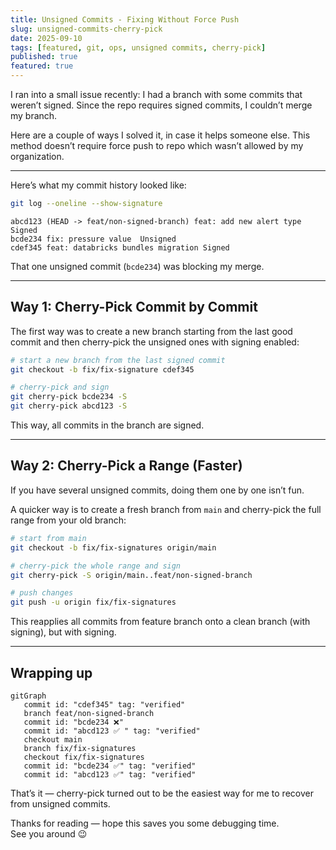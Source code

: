 ```yaml
---
title: Unsigned Commits - Fixing Without Force Push
slug: unsigned-commits-cherry-pick
date: 2025-09-10
tags: [featured, git, ops, unsigned commits, cherry-pick]
published: true
featured: true
---
```

 
I ran into a small issue recently: I had a branch with some commits that weren’t signed.
Since the repo requires signed commits, I couldn’t merge my branch.

Here are a couple of ways I solved it, in case it helps someone else.
This method doesn’t require force push to repo which wasn’t allowed by my organization.

---

Here’s what my commit history looked like:

```bash
git log --oneline --show-signature

```

```
abcd123 (HEAD -> feat/non-signed-branch) feat: add new alert type Signed
bcde234 fix: pressure value  Unsigned
cdef345 feat: databricks bundles migration Signed

```

That one unsigned commit (`bcde234`) was blocking my merge.

---

## Way 1: Cherry-Pick Commit by Commit

The first way was to create a new branch starting from the last good commit and then cherry-pick the unsigned ones with signing enabled:

```bash
# start a new branch from the last signed commit
git checkout -b fix/fix-signature cdef345

# cherry-pick and sign
git cherry-pick bcde234 -S
git cherry-pick abcd123 -S
```

This way, all commits in the branch are signed.

---

## Way 2: Cherry-Pick a Range (Faster)

If you have several unsigned commits, doing them one by one isn’t fun.

A quicker way is to create a fresh branch from `main` and cherry-pick the full range from your old branch:

```bash
# start from main
git checkout -b fix/fix-signatures origin/main

# cherry-pick the whole range and sign
git cherry-pick -S origin/main..feat/non-signed-branch

# push changes
git push -u origin fix/fix-signatures
```

This reapplies all commits from feature branch onto a clean branch (with signing), but with signing.

---

## Wrapping up


```mermaid
gitGraph
   commit id: "cdef345" tag: "verified"
   branch feat/non-signed-branch
   commit id: "bcde234 ❌"
   commit id: "abcd123 ✅ " tag: "verified"
   checkout main
   branch fix/fix-signatures
   checkout fix/fix-signatures
   commit id: "bcde234 ✅" tag: "verified"
   commit id: "abcd123 ✅" tag: "verified"
```

That’s it — cherry-pick turned out to be the easiest way for me to recover from unsigned commits.

Thanks for reading — hope this saves you some debugging time.  
See you around 😉
